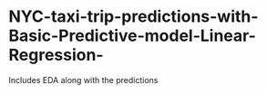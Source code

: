 # NYC-taxi-trip-predictions-with-Basic-Predictive-model-Linear-Regression-
Includes EDA along with the predictions
